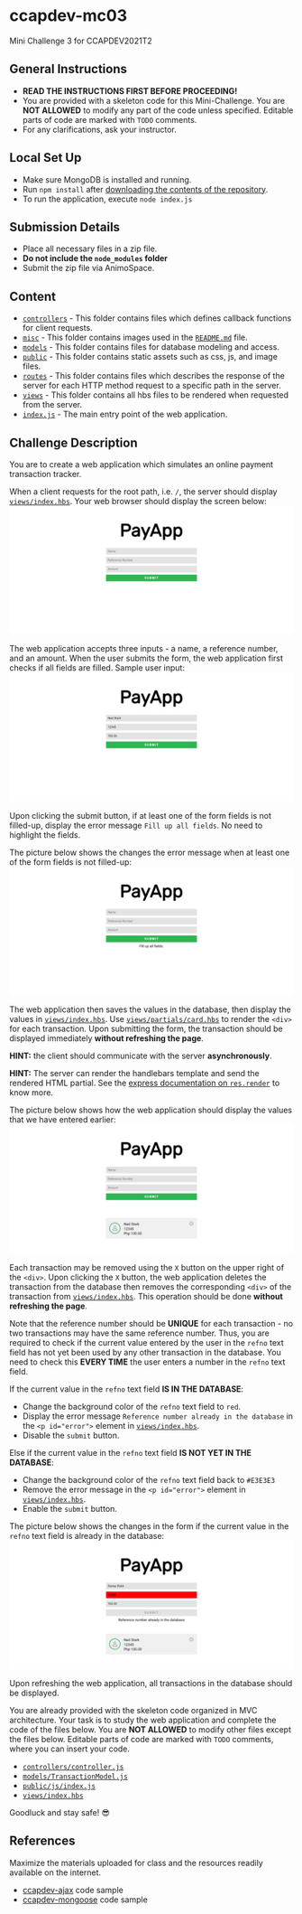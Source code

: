 # ccapdev-mc03
Mini Challenge 3 for CCAPDEV2021T2

## General Instructions
- **READ THE INSTRUCTIONS FIRST BEFORE PROCEEDING!**
- You are provided with a skeleton code for this Mini-Challenge. You are **NOT ALLOWED** to modify any part of the code unless specified. Editable parts of code are marked with `TODO` comments.
- For any clarifications, ask your instructor.

## Local Set Up
- Make sure MongoDB is installed and running.
- Run `npm install` after [downloading the contents of the repository](https://github.com/arvention/ccapdev-2021t2-mc03/archive/refs/heads/main.zip).
- To run the application, execute `node index.js`

## Submission Details
- Place all necessary files in a zip file.
- **Do not include the `node_modules` folder**
- Submit the zip file via AnimoSpace.

## Content
- [`controllers`](controllers) - This folder contains files which defines callback functions for client requests.
- [`misc`](misc) - This folder contains images used in the [`README.md`](README.md) file.
- [`models`](models) - This folder contains files for database modeling and access.
- [`public`](public) - This folder contains static assets such as css, js, and image files.
- [`routes`](routes) - This folder contains files which describes the response of the server for each HTTP method request to a specific path in the server.
- [`views`](views) - This folder contains all hbs files to be rendered when requested from the server.
- [`index.js`](index.js) - The main entry point of the web application.

## Challenge Description
You are to create a web application which simulates an online payment transaction tracker.

When a client requests for the root path, i.e. `/`, the server should display [`views/index.hbs`](views/index.hbs). Your web browser should display the screen below:
![alt text](misc/index.png "Index Page")

The web application accepts three inputs - a name, a reference number, and an amount. When the user submits the form, the web application first checks if all fields are filled. Sample user input:
![alt text](misc/filled-up-form.png "Filled Form")

Upon clicking the submit button, if at least one of the form fields is not filled-up, display the error message `Fill up all fields`. No need to highlight the fields.

The picture below shows the changes the error message when at least one of the form fields is not filled-up:
![alt text](misc/no-input.png "No input")

The web application then saves the values in the database, then display the values in [`views/index.hbs`](views/index.hbs). Use [`views/partials/card.hbs`](views/partials/card.hbs) to render the `<div>` for each transaction. Upon submitting the form, the transaction should be displayed immediately **without refreshing the page**.

**HINT:** the client should communicate with the server **asynchronously**.

**HINT:** The server can render the handlebars template and send the rendered HTML partial. See the [express documentation on `res.render`](https://expressjs.com/en/api.html#res.render) to know more.

The picture below shows how the web application should display the values that we have entered earlier:
![alt text](misc/displayed-transaction.png "Displayed Transaction")

Each transaction may be removed using the `X` button on the upper right of the `<div>`. Upon clicking the `X` button, the web application deletes the transaction from the database then removes the corresponding `<div>` of the transaction from [`views/index.hbs`](views/index.hbs). This operation should be done **without refreshing the page**.

Note that the reference number should be **UNIQUE** for each transaction - no two transactions may have the same reference number. Thus, you are required to check if the current value entered by the user in the `refno` text field has not yet been used by any other transaction in the database. You need to check this **EVERY TIME** the user enters a number in the `refno` text field.

If the current value in the `refno` text field **IS IN THE DATABASE**:
- Change the background color of the `refno` text field to `red`.
- Display the error message `Reference number already in the database` in the `<p id="error">` element in [`views/index.hbs`](views/index.hbs).
- Disable the `submit` button.

Else if the current value in the `refno` text field **IS NOT YET IN THE DATABASE**:
- Change the background color of the `refno` text field back to `#E3E3E3`
- Remove the error message in the `<p id="error">` element in [`views/index.hbs`](views/index.hbs).
- Enable the `submit` button.

The picture below shows the changes in the form if the current value in the `refno` text field is already in the database:
![alt text](misc/error.png "Error")

Upon refreshing the web application, all transactions in the database should be displayed.

You are already provided with the skeleton code organized in MVC architecture. Your task is to study the web application and complete the code of the files below. You are **NOT ALLOWED** to modify other files except the files below. Editable parts of code are marked with `TODO` comments, where you can insert your code.
- [`controllers/controller.js`](controllers/controller.js)
- [`models/TransactionModel.js`](models/TransactionModel.js)
- [`public/js/index.js`](public/js/index.js)
- [`views/index.hbs`](views/index.hbs)

Goodluck and stay safe! :sunglasses:

## References
Maximize the materials uploaded for class and the resources readily available on the internet.

* [ccapdev-ajax](https://github.com/arvention/ccapdev-ajax) code sample
* [ccapdev-mongoose](https://github.com/arvention/ccapdev-mongoose) code sample
